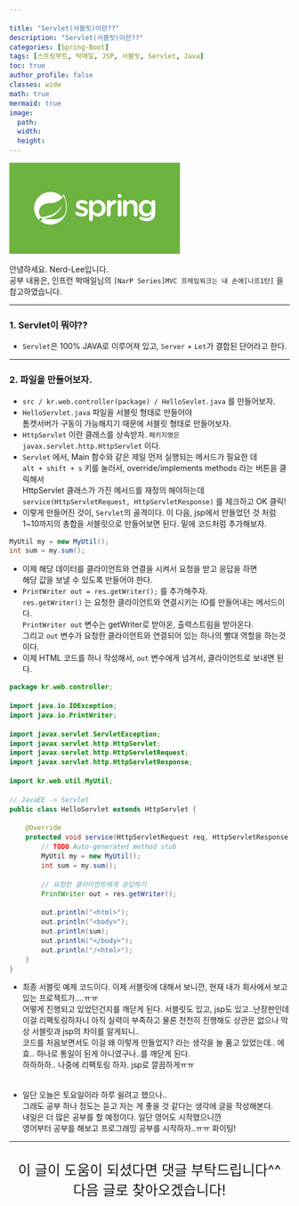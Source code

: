 ```yaml
---

title: "Servlet(서블릿)이란??"
description: "Servlet(서블릿)이란??"
categories: [Spring-Boot]
tags: [스프링부트, 박매일, JSP, 서블릿, Servlet, Java]
toc: true
author_profile: false
classes: wide
math: true
mermaid: true
image:
  path: 
  width: 
  height:
---
```


![](/assets/img/etc/javaspring.png)

안녕하세요. Nerd-Lee입니다.<br>
공부 내용은, 인프런 박매일님의
`[NarP Series]MVC 프레임워크는 내 손에[나프1탄]` 을 참고하였습니다.

---

### 1. Servlet이 뭐야??

- `Servlet`은 100% JAVA로 이루어져 있고, `Server` + `Let`가 결합된 단어라고 한다.

---

### 2. 파일을 만들어보자.

- `src / kr.web.controller(package) / HelloSevlet.java` 를 만들어보자.<br>
- `HelloServlet.java` 파일을 서블릿 형태로 만들어야<br>
톰캣서버가 구동이 가능해지기 때문에 서블릿 형태로 만들어보자.<br>
- `HttpServlet` 이란 클래스를 상속받자. `패키지명은 javax.servlet.http.HttpServlet` 이다.<br>
- `Servlet` 에서, Main 함수와 같은 제일 먼저 실행되는 메서드가 필요한 데<br>
`alt + shift + s` 키를 눌러서, override/implements methods 라는 버튼을 클릭해서<br>
HttpServlet 클래스가 가진 메서드를 재정의 해야하는데<br>
`service(HttpServletRequest, HttpServletResponse)` 를 체크하고 OK 클릭!<br>
- 이렇게 만들어진 것이, `Servlet`의 골격이다. 이 다음, jsp에서 만들었던 것 처럼<br>
1~10까지의 총합을 서블릿으로 만들어보면 된다. 밑에 코드처럼 추가해보자.<br>
```java
MyUtil my = new MyUtil();
int sum = my.sum();
```
- 이제 해당 데이터를 클라이언트와 연결을 시켜서 요청을 받고 응답을 하면<br>
해당 값을 보낼 수 있도록 만들어야 한다.<br>
- `PrintWriter out = res.getWriter();` 를 추가해주자.<br>
`res.getWriter()` 는 요청한 클라이언트와 연결시키는 IO를 만들어내는 메서드이다.<br>
`PrintWriter out` 변수는 getWriter로 받아온, 출력스트림을 받아온다.<br>
그리고 `out` 변수가 요청한 클라이언트와 연결되어 있는 하나의 빨대 역할을 하는것이다.<br>
- 이제 HTML 코드를 하나 작성해서, `out` 변수에게 넘겨서, 클라이언트로 보내면 된다.<br>

```java
package kr.web.controller;

import java.io.IOException;
import java.io.PrintWriter;

import javax.servlet.ServletException;
import javax.servlet.http.HttpServlet;
import javax.servlet.http.HttpServletRequest;
import javax.servlet.http.HttpServletResponse;

import kr.web.util.MyUtil;

// JavaEE -> Servlet
public class HelloServlet extends HttpServlet {

	@Override
	protected void service(HttpServletRequest req, HttpServletResponse res) throws ServletException, IOException {
		// TODO Auto-generated method stub
		MyUtil my = new MyUtil();
		int sum = my.sum();
		
		// 요청한 클라이언트에게 응답하기
		PrintWriter out = res.getWriter();
		
		out.println("<html>");
		out.println("<body>");
		out.println(sum);
		out.println("</body>");
		out.println("/<html>");
	}
}
```

- 최종 서블릿 예제 코드이다. 이제 서블릿에 대해서 보니깐, 현재 내가 회사에서 보고 있는 프로젝트가....ㅠㅠ<br>
어떻게 진행되고 있었던건지를 깨닫게 된다. 서블릿도 있고, jsp도 있고..난장판인데<br>
이걸 리팩토링하자니 아직 실력이 부족하고 물론 천천히 진행해도 상관은 없으나 막상 서블릿과 jsp의 차이를 알게되니..<br>
코드를 처음보면서도 이걸 왜 이렇게 만들었지? 라는 생각을 늘 품고 있었는데.. 에효.. 하나로 통일이 된게 아니였구나..를 깨닫게 된다.<br>
하하하하.. 나중에 리팩토링 하자. jsp로 깔끔하게ㅠㅠ<br><br><br>
- 일단 오늘은 토요일이라 하루 쉴려고 했으나..<br>
그래도 공부 하나 정도는 듣고 자는 게 좋을 것 같다는 생각에 글을 작성해본다.<br>
내일은 더 많은 공부를 할 예정이다. 일단 영어도 시작했으니깐<br>
영어부터 공부를 해보고 프로그래밍 공부를 시작하자..ㅠㅠ 화이팅!

---

<br>

<div style="font-size:25px; text-align:center">
이 글이 도움이 되셨다면 댓글 부탁드립니다^^<br>
다음 글로 찾아오겠습니다!

</div>
